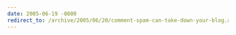 ```yaml
---
date: 2005-06-19 -0800
redirect_to: /archive/2005/06/20/comment-spam-can-take-down-your-blog.aspx/
---
```

